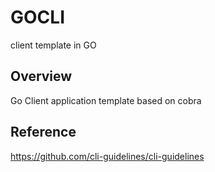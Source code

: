 # GOCLI
client template in GO

## Overview
Go Client application template based on cobra

## Reference
https://github.com/cli-guidelines/cli-guidelines